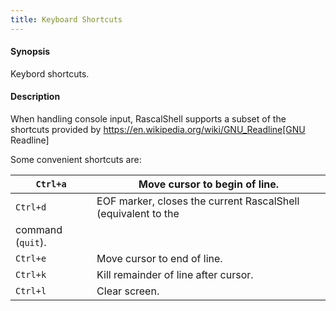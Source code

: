 ```yaml
---
title: Keyboard Shortcuts
---
```


#### Synopsis

Keybord shortcuts.

#### Description

When handling console input, RascalShell supports a subset of the shortcuts provided by
https://en.wikipedia.org/wiki/GNU_Readline[GNU Readline]

Some convenient shortcuts are:


| `Ctrl+a`  | Move cursor to begin of line. |
| --- | --- |
| `Ctrl+d`  | EOF marker, closes the current RascalShell (equivalent to the |
   command (`quit`). |
| `Ctrl+e`  | Move cursor to end of line. |
| `Ctrl+k`  | Kill remainder of line after cursor. |
| `Ctrl+l`  | Clear screen. |

 
